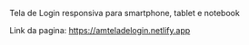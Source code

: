 Tela de Login responsiva para smartphone, tablet e notebook

Link da pagina: https://amteladelogin.netlify.app
